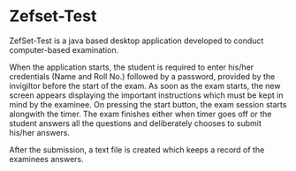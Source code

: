 # Zefset-Test

ZefSet-Test is a java based desktop application developed to conduct computer-based examination.

When the application starts, the student is required to enter his/her credentials (Name and Roll No.) followed by a password, provided by 
the invigiltor before the start of the exam. As soon as the exam starts, the new screen appears displaying the important instructions which must be kept in mind by the examinee. On pressing the start button, the exam session starts alongwith the timer. The exam finishes either when timer goes off or the student answers all the questions and deliberately chooses to submit his/her answers.

After the submission, a text file is created which keeps a record of the examinees answers.   
